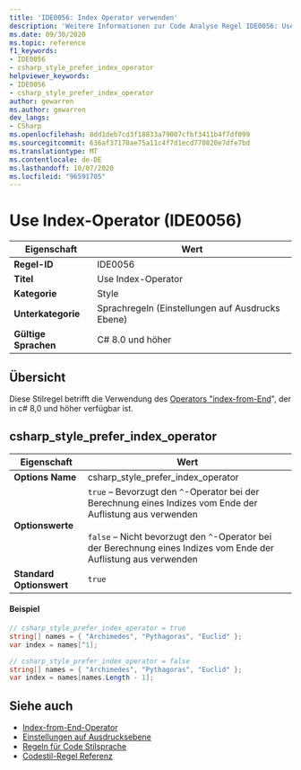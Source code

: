 ```yaml
---
title: 'IDE0056: Index Operator verwenden'
description: 'Weitere Informationen zur Code Analyse Regel IDE0056: Use Index Operator'
ms.date: 09/30/2020
ms.topic: reference
f1_keywords:
- IDE0056
- csharp_style_prefer_index_operator
helpviewer_keywords:
- IDE0056
- csharp_style_prefer_index_operator
author: gewarren
ms.author: gewarren
dev_langs:
- CSharp
ms.openlocfilehash: 8dd1deb7cd3f18833a79007cfbf3411b4f7df099
ms.sourcegitcommit: 636af37170ae75a11c4f7d1ecd770820e7dfe7bd
ms.translationtype: MT
ms.contentlocale: de-DE
ms.lasthandoff: 10/07/2020
ms.locfileid: "96591705"
---
```

# <a name="use-index-operator-ide0056"></a>Use Index-Operator (IDE0056)

|Eigenschaft|Wert|
|-|-|
| **Regel-ID** | IDE0056 |
| **Titel** | Use Index-Operator |
| **Kategorie** | Style |
| **Unterkategorie** | Sprachregeln (Einstellungen auf Ausdrucks Ebene) |
| **Gültige Sprachen** | C# 8.0 und höher |

## <a name="overview"></a>Übersicht

Diese Stilregel betrifft die Verwendung des [Operators "index-from-End](../../../csharp/language-reference/operators/member-access-operators.md#index-from-end-operator-)", der in c# 8,0 und höher verfügbar ist.

## <a name="csharp_style_prefer_index_operator"></a>csharp_style_prefer_index_operator

|Eigenschaft|Wert|
|-|-|
| **Options Name** | csharp_style_prefer_index_operator
| **Optionswerte** | `true` – Bevorzugt den `^`-Operator bei der Berechnung eines Indizes vom Ende der Auflistung aus verwenden<br /><br />`false` – Nicht bevorzugt den `^`-Operator bei der Berechnung eines Indizes vom Ende der Auflistung aus verwenden |
| **Standard Optionswert** | `true` |

#### <a name="example"></a>Beispiel

```csharp
// csharp_style_prefer_index_operator = true
string[] names = { "Archimedes", "Pythagoras", "Euclid" };
var index = names[^1];

// csharp_style_prefer_index_operator = false
string[] names = { "Archimedes", "Pythagoras", "Euclid" };
var index = names[names.Length - 1];
```

## <a name="see-also"></a>Siehe auch

- [Index-from-End-Operator](../../../csharp/language-reference/operators/member-access-operators.md#index-from-end-operator-)
- [Einstellungen auf Ausdrucksebene](expression-level-preferences.md)
- [Regeln für Code Stilsprache](language-rules.md)
- [Codestil-Regel Referenz](index.md)
